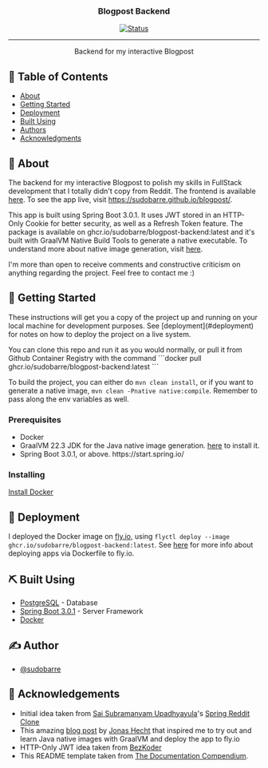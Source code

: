 
<h3 align="center">Blogpost Backend</h3>

<div align="center">

  [![Status](https://img.shields.io/badge/status-active-success.svg)]() 

</div>

---

<p align="center"> Backend for my interactive Blogpost
    <br> 
</p>

## 📝 Table of Contents
- [About](#about)
- [Getting Started](#getting_started)
- [Deployment](#deployment)
- [Built Using](#built_using)
- [Authors](#authors)
- [Acknowledgments](#acknowledgement)

## 🧐 About <a name = "about"></a>
The backend for my interactive Blogpost to polish my skills in FullStack development that I totally didn't copy from Reddit. The frontend is available <a href="https://github.com/sudobarre/blogpost">here</a>. To see the app live, visit <a href="https://sudobarre.github.io/blogpost/">https://sudobarre.github.io/blogpost/</a>. 

<p>This app is built using Spring Boot 3.0.1. It uses JWT stored in an HTTP-Only Cookie for better security, as well as a Refresh Token feature. The package is available on ghcr.io/sudobarre/blogpost-backend:latest and it's built with GraalVM Native Build Tools to generate a native executable. To understand more about native image generation, visit <a href="https://docs.spring.io/spring-boot/docs/current/reference/html/native-image.html#native-image.developing-your-first-application">here</a>. </p>

<p>I'm more than open to receive comments and constructive criticism on anything regarding the project. Feel free to contact me :)</p>

## 🏁 Getting Started <a name = "getting_started"></a>
<p>These instructions will get you a copy of the project up and running on your local machine for development purposes. See [deployment](#deployment) for notes on how to deploy the project on a live system.</p>
You can clone this repo and run it as you would normally, or pull it from Github Container Registry with the command ```docker pull ghcr.io/sudobarre/blogpost-backend:latest ```


To build the project, you can either do ```mvn clean install```, or if you want to generate a native image, ```mvn clean -Pnative native:compile```. Remember to pass along the env variables as well.
### Prerequisites
<ul>
  <li>Docker</li>
  <li>GraalVM 22.3 JDK for the Java native image generation. <a href="https://docs.spring.io/spring-boot/docs/current/reference/html/native-image.html#native-image.advanced">here</a> to install it.</li>
  <li>Spring Boot 3.0.1, or above. https://start.spring.io/</a></li>
</ul>

### Installing

<a href="https://docs.docker.com/get-docker/">Install Docker</a>

## 🚀 Deployment <a name = "deployment"></a>
I deployed the Docker image on <a href='https://fly.io/'>fly.io</a>, using ``` flyctl deploy --image ghcr.io/sudobarre/blogpost-backend:latest ```. See <a href="https://fly.io/docs/languages-and-frameworks/dockerfile/">here</a> for more info about deploying apps via Dockerfile to fly.io.

## ⛏️ Built Using <a name = "built_using"></a>
- [PostgreSQL](https://www.postgresql.org/) - Database
- [Spring Boot 3.0.1](https://spring.io/) - Server Framework
- [Docker](https://www.docker.com/)

## ✍️ Author <a name = "author"></a>
- [@sudobarre](https://github.com/sudobarre)

## 🎉 Acknowledgements <a name = "acknowledgement"></a>
<ul>
  <li>Initial idea taken from <a href="https://github.com/SaiUpadhyayula">Sai Subramanyam Upadhyayula</a>'s <a href="https://github.com/SaiUpadhyayula/spring-reddit-clone">Spring Reddit Clone</a></li>
  <li>This amazing <a href="https://blog.codecentric.de/spring-boot-flyio">blog post</a> by <a href="https://github.com/jonashackt">Jonas Hecht</a> that inspired me to try out and learn Java native images with GraalVM and deploy the app to fly.io</li>
  <li>HTTP-Only JWT idea taken from <a href="https://github.com/bezkoder/spring-security-refresh-token-jwt">BezKoder</a></li>
  <li>This README template taken from <a href="https://github.com/kylelobo/The-Documentation-Compendium">The Documentation Compendium</a>.</li>
</ul>
